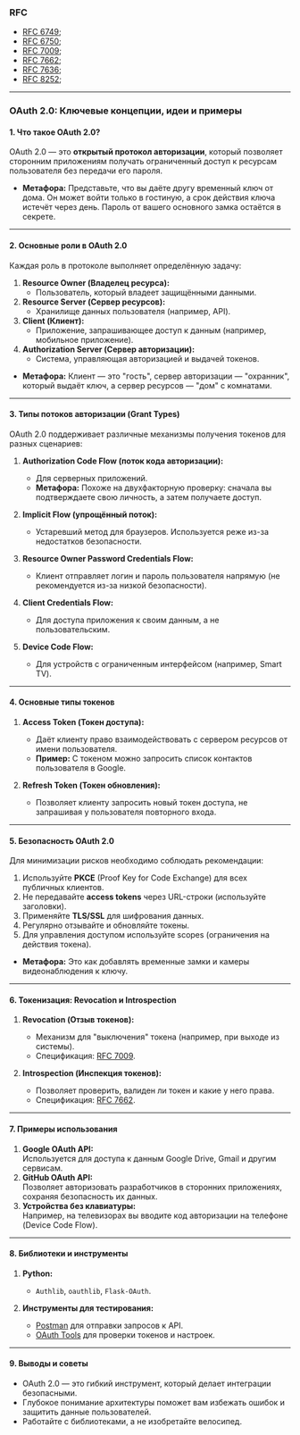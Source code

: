 ### RFC

- [RFC 6749](<RFC 6749>);
- [RFC 6750](<RFC 6750>);
- [RFC 7009](<RFC 7009>);
- [RFC 7662](<RFC 7662>);
- [RFC 7636](<RFC 7636>);
- [RFC 8252](<RFC 8252>);

---

### OAuth 2.0: Ключевые концепции, идеи и примеры

#### **1. Что такое OAuth 2.0?**

OAuth 2.0 — это **открытый протокол авторизации**, который позволяет сторонним приложениям получать ограниченный доступ к ресурсам пользователя без передачи его пароля.

- **Метафора:** Представьте, что вы даёте другу временный ключ от дома. Он может войти только в гостиную, а срок действия ключа истечёт через день. Пароль от вашего основного замка остаётся в секрете.

---

#### **2. Основные роли в OAuth 2.0**

Каждая роль в протоколе выполняет определённую задачу:

1. **Resource Owner (Владелец ресурса):**
   - Пользователь, который владеет защищёнными данными.
2. **Resource Server (Сервер ресурсов):**
   - Хранилище данных пользователя (например, API).
3. **Client (Клиент):**
   - Приложение, запрашивающее доступ к данным (например, мобильное приложение).
4. **Authorization Server (Сервер авторизации):**
   - Система, управляющая авторизацией и выдачей токенов.

- **Метафора:** Клиент — это "гость", сервер авторизации — "охранник", который выдаёт ключ, а сервер ресурсов — "дом" с комнатами.

---

#### **3. Типы потоков авторизации (Grant Types)**

OAuth 2.0 поддерживает различные механизмы получения токенов для разных сценариев:

1. **Authorization Code Flow (поток кода авторизации):**

   - Для серверных приложений.
   - **Метафора:** Похоже на двухфакторную проверку: сначала вы подтверждаете свою личность, а затем получаете доступ.

2. **Implicit Flow (упрощённый поток):**

   - Устаревший метод для браузеров. Используется реже из-за недостатков безопасности.

3. **Resource Owner Password Credentials Flow:**

   - Клиент отправляет логин и пароль пользователя напрямую (не рекомендуется из-за низкой безопасности).

4. **Client Credentials Flow:**

   - Для доступа приложения к своим данным, а не пользовательским.

5. **Device Code Flow:**

   - Для устройств с ограниченным интерфейсом (например, Smart TV).

---

#### **4. Основные типы токенов**

1. **Access Token (Токен доступа):**

   - Даёт клиенту право взаимодействовать с сервером ресурсов от имени пользователя.
   - **Пример:** С токеном можно запросить список контактов пользователя в Google.

2. **Refresh Token (Токен обновления):**

   - Позволяет клиенту запросить новый токен доступа, не запрашивая у пользователя повторного входа.

---

#### **5. Безопасность OAuth 2.0**

Для минимизации рисков необходимо соблюдать рекомендации:

1. Используйте **PKCE** (Proof Key for Code Exchange) для всех публичных клиентов.
2. Не передавайте **access tokens** через URL-строки (используйте заголовки).
3. Применяйте **TLS/SSL** для шифрования данных.
4. Регулярно отзывайте и обновляйте токены.
5. Для управления доступом используйте scopes (ограничения на действия токена).

- **Метафора:** Это как добавлять временные замки и камеры видеонаблюдения к ключу.

---

#### **6. Токенизация: Revocation и Introspection**

1. **Revocation (Отзыв токенов):**

   - Механизм для "выключения" токена (например, при выходе из системы).
   - Спецификация: [RFC 7009](https://datatracker.ietf.org/doc/html/rfc7009).

2. **Introspection (Инспекция токенов):**

   - Позволяет проверить, валиден ли токен и какие у него права.
   - Спецификация: [RFC 7662](https://datatracker.ietf.org/doc/html/rfc7662).

---

#### **7. Примеры использования**

1. **Google OAuth API:**  
   Используется для доступа к данным Google Drive, Gmail и другим сервисам.
2. **GitHub OAuth API:**  
   Позволяет авторизовать разработчиков в сторонних приложениях, сохраняя безопасность их данных.
3. **Устройства без клавиатуры:**  
   Например, на телевизорах вы вводите код авторизации на телефоне (Device Code Flow).

---

#### **8. Библиотеки и инструменты**

1. **Python:**

   - `Authlib`, `oauthlib`, `Flask-OAuth`.

2. **Инструменты для тестирования:**

   - [Postman](https://www.postman.com/) для отправки запросов к API.
   - [OAuth Tools](https://oauth.tools/) для проверки токенов и настроек.

---

#### **9. Выводы и советы**

- OAuth 2.0 — это гибкий инструмент, который делает интеграции безопасными.
- Глубокое понимание архитектуры поможет вам избежать ошибок и защитить данные пользователей.
- Работайте с библиотеками, а не изобретайте велосипед.
